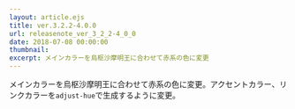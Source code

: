 ```yaml
---
layout: article.ejs
title: ver.3.2.2-4.0.0
url: releasenote_ver_3_2_2-4_0_0
date: 2018-07-08 00:00:00
thumbnail: 
excerpt: メインカラーを烏枢沙摩明王に合わせて赤系の色に変更
---
```


メインカラーを烏枢沙摩明王に合わせて赤系の色に変更。アクセントカラー、リンクカラーを`adjust-hue`で生成するように変更。
